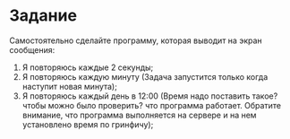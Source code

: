 # Задание  

Самостоятельно сделайте программу, которая выводит на экран сообщения:

1. Я повторяюсь каждые 2 секунды;
2. Я повторяюсь каждую минуту (Задача запустится только когда наступит новая минута);
3. Я повторяюсь каждый день в 12:00 (Время надо поставить такое? чтобы можно было проверить? что программа работает. Обратите внимание, что программа выполняется на сервере и на нем установлено время по гринфичу);
  